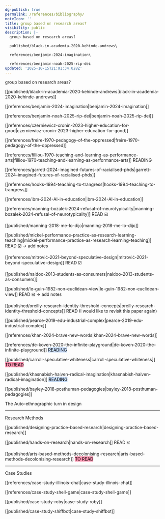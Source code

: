 ```yaml
---
dg-publish: true
permalink: /references/bibliography/
noteIcon: ''
title: group based on research areas?
visibility: public
description: |-
  group based on research areas?

  published/black-in-academia-2020-kehinde-andrews\

  references/benjamin-2024-imagination\ 

  references/benjamin-noah-2025-rip-dei
updated: '2025-10-15T21:01:34.028Z'
---
```


group based on research areas?

[[published/black-in-academia-2020-kehinde-andrews\|black-in-academia-2020-kehinde-andrews]]

[[references/benjamin-2024-imagination\|benjamin-2024-imagination]] 

[[references/benjamin-noah-2025-rip-dei\|benjamin-noah-2025-rip-dei]]

[[references/czerniewicz-cronin-2023-higher-education-for-good\|czerniewicz-cronin-2023-higher-education-for-good]]

[[references/freire-1970-pedagogy-of-the-oppressed\|freire-1970-pedagogy-of-the-oppressed]]

[[references/filliou-1970-teaching-and-learning-as-performance-arts\|filliou-1970-teaching-and-learning-as-performance-arts]] READING

[[references/garrett-2024-imagined-futures-of-racialised-phds\|garrett-2024-imagined-futures-of-racialised-phds]]

[[references/hooks-1994-teaching-to-trangress\|hooks-1994-teaching-to-trangress]] 

[[references/ibm-2024-AI-in-education\|ibm-2024-AI-in-education]] 

[[references/manning-bozalek-2024-refusal-of-neurotypicality\|manning-bozalek-2024-refusal-of-neurotypicality]] READ ☑️

[[published/manning-2018-me-lo-dijo\|manning-2018-me-lo-dijo]]

[[published/mickel-performance-practice-as-research-learning-teaching\|mickel-performance-practice-as-research-learning-teaching]] READ ☑️ -> add notes

[[references/mitrović-2021-beyond-speculative-design\|mitrović-2021-beyond-speculative-design]] READ ☑️

[[published/naidoo-2013-students-as-consumers\|naidoo-2013-students-as-consumers]]

[[published/le-guin-1982-non-euclidean-view\|le-guin-1982-non-euclidean-view]] READ ☑️ -> add notes

[[published/oreilly-research-identity-threshold-concepts\|oreilly-research-identity-threshold-concepts]] READ (I would like to revisit this paper again)

[[published/pearce-2019-edu-industrial-complex\|pearce-2019-edu-industrial-complex]]

[[references/khan-2024-brave-new-words\|khan-2024-brave-new-words]]

[[references/de-koven-2020-the-infinite-playground\|de-koven-2020-the-infinite-playground]] <mark style="background: #ADCCFFA6;">READING</mark>

[[published/carroll-speculative-whiteness\|carroll-speculative-whiteness]] <mark style="background: #FF5582A6;">TO READ</mark>

[[published/khasnabish-haiven-radical-imagination\|khasnabish-haiven-radical-imagination]] <mark style="background: #ADCCFFA6;">READING</mark>

[[published/bayley-2018-posthuman-pedagogies\|bayley-2018-posthuman-pedagogies]]


The Auto-ethnographic turn in design

---

Research Methods

[[published/designing-practice-based-research\|designing-practice-based-research]]

[[published/hands-on-research\|hands-on-research]] READ ☑️

[[published/arts-based-methods-decolonising-research\|arts-based-methods-decolonising-research]] <mark style="background: #FF5582A6;">TO READ</mark>

---
Case Studies 

[[references/case-study-illinois-chat\|case-study-illinois-chat]]

[[references/case-study-shell-game\|case-study-shell-game]]

[[published/case-study-roby\|case-study-roby]]

[[published/case-study-shiffbot\|case-study-shiffbot]]




